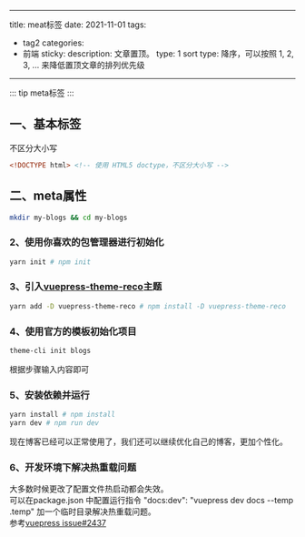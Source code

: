 <!--
 * @Author: your name
 * @Date: 2021-11-03 17:54:15
 * @LastEditTime: 2021-11-08 15:02:20
 * @LastEditors: your name
 * @Description: 打开koroFileHeader查看配置 进行设置: https://github.com/OBKoro1/koro1FileHeader/wiki/%E9%85%8D%E7%BD%AE
 * @FilePath: \my-blogs\blogs\前端\HTML\meta标签.md
-->
---
title: meat标签
date: 2021-11-01
tags:
 - tag2
categories:
 - 前端
sticky: 
  description: 文章置顶。
  type: 1
  sort type: 降序，可以按照 1, 2, 3, ... 来降低置顶文章的排列优先级
---
::: tip
meta标签
:::
## 一、基本标签
不区分大小写
```html
<!DOCTYPE html> <!-- 使用 HTML5 doctype，不区分大小写 -->
```
## 二、meta属性
```sh
mkdir my-blogs && cd my-blogs
```
### 2、使用你喜欢的包管理器进行初始化
```sh
yarn init # npm init
```
### 3、引入[vuepress-theme-reco](https://vuepress-theme-reco.recoluan.com/)主题
```sh
yarn add -D vuepress-theme-reco # npm install -D vuepress-theme-reco
```
### 4、使用官方的模板初始化项目
```sh
theme-cli init blogs
```
根据步骤输入内容即可
### 5、安装依赖并运行
```sh
yarn install # npm install
yarn dev # npm run dev
```
现在博客已经可以正常使用了，我们还可以继续优化自己的博客，更加个性化。
### 6、开发环境下解决热重载问题
大多数时候更改了配置文件热启动都会失效。  
可以在package.json 中配置运行指令 "docs:dev": "vuepress dev docs --temp .temp" 加一个临时目录解决热重载问题。  
参考[vuepress issue#2437](https://github.com/vuejs/vuepress/issues/2437)
